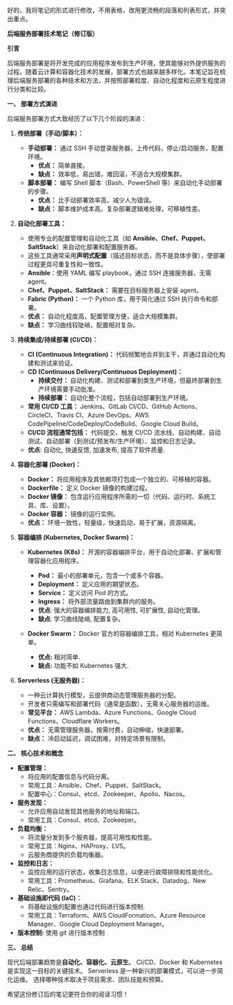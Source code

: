 好的，我将笔记的形式进行修改，不用表格，改用更流畅的段落和列表形式，并突出重点。

**后端服务部署技术笔记（修订版）**

**引言**

后端服务部署是将开发完成的应用程序发布到生产环境，使其能够对外提供服务的过程。随着云计算和容器化技术的发展，部署方式也越来越多样化。本笔记旨在梳理后端服务部署的各种技术和方法，并按照部署粒度、自动化程度和云原生程度进行分类和比较。

**一、 部署方式演进**

后端服务部署方式大致经历了以下几个阶段的演进：

1.  **传统部署（手动/脚本）：**
    *   **手动部署：** 通过 SSH 手动登录服务器，上传代码，停止/启动服务，配置环境。
        *   **优点：** 简单直接。
        *   **缺点：** 效率低，易出错，难回滚，不适合大规模集群。
    *   **脚本部署：** 编写 Shell 脚本（Bash、PowerShell 等）来自动化手动部署的步骤。
        *   **优点：** 比手动部署效率高，减少人为错误。
        *   **缺点：** 脚本维护成本高，复杂部署逻辑难处理，可移植性差。

2.  **自动化部署工具：**
    *   使用专业的配置管理和自动化工具（如 **Ansible、Chef、Puppet、SaltStack**）来自动化部署和配置服务器。
    *   这些工具通常采用**声明式配置**（描述目标状态，而不是具体步骤），使部署过程更具可重复性和一致性。
    *    **Ansible**：使用 YAML 编写 playbook，通过 SSH 连接服务器，无需 agent。
    *   **Chef、Puppet、SaltStack：** 需要在目标服务器上安装 agent。
    *   **Fabric (Python)：** 一个 Python 库，用于简化通过 SSH 执行命令和部署。
    *   **优点：** 自动化程度高，配置管理方便，适合大规模集群。
    *   **缺点：** 学习曲线较陡峭，配置相对复杂。

3.  **持续集成/持续部署 (CI/CD)：**
    *   **CI (Continuous Integration)：** 代码频繁地合并到主干，并通过自动化构建和测试来验证。
    *   **CD (Continuous Delivery/Continuous Deployment)：**
        *   **持续交付：** 自动化构建、测试和部署到类生产环境，但最终部署到生产环境需要手动批准。
        *   **持续部署：** 自动化整个流程，包括自动部署到生产环境。
    *   **常用 CI/CD 工具：** Jenkins、GitLab CI/CD、GitHub Actions、CircleCI、Travis CI、Azure DevOps、AWS CodePipeline/CodeDeploy/CodeBuild、Google Cloud Build。
    *   **CI/CD 流程通常包括：** 代码提交、触发 CI/CD 流水线、自动构建、自动测试、自动部署（到测试/预发布/生产环境）、监控和日志记录。
     * **优点**: 自动化, 快速反馈, 加速发布, 提高了软件质量.

4.  **容器化部署 (Docker)：**
    *   **Docker：** 将应用程序及其依赖项打包成一个独立的、可移植的容器。
    *   **Dockerfile：** 定义 Docker 镜像的构建过程。
    *   **Docker 镜像：** 包含运行应用程序所需的一切（代码、运行时、系统工具、库、设置）。
    *   **Docker 容器：** 镜像的运行实例。
    *   **优点：** 环境一致性，轻量级，快速启动，易于扩展，资源隔离。

5.  **容器编排 (Kubernetes, Docker Swarm)：**
    *   **Kubernetes (K8s)：** 开源的容器编排平台，用于自动化部署、扩展和管理容器化应用程序。
        *   **Pod：** 最小的部署单元，包含一个或多个容器。
        *   **Deployment：** 定义应用的期望状态。
        *   **Service：** 定义访问 Pod 的方式。
        *   **Ingress：** 将外部流量路由到集群内的服务。
        * **优点**: 强大的容器编排能力, 高可用性, 可扩展性, 自动化管理。
        * **缺点**: 学习曲线陡峭, 配置复杂。

    *   **Docker Swarm：** Docker 官方的容器编排工具，相对 Kubernetes 更简单。
        *  **优点:** 相对简单.
        * **缺点:** 功能不如 Kubernetes 强大.

6.  **Serverless (无服务器)：**
    *   一种云计算执行模型，云提供商动态管理服务器的分配。
    *   开发者只需编写和部署代码（通常是函数），无需关心服务器的运维。
    *   **常见平台：** AWS Lambda、Azure Functions、Google Cloud Functions、Cloudflare Workers。
    *   **优点：** 无需管理服务器，按需付费，自动伸缩，快速部署。
    *   **缺点：** 冷启动延迟，调试困难，对特定场景有限制。

**二、 核心技术和概念**

*   **配置管理：**
    *   将应用的配置信息与代码分离。
    *   常用工具：Ansible、Chef、Puppet、SaltStack。
    *   配置中心：Consul、etcd、Zookeeper、Apollo、Nacos。
*   **服务发现：**
    *   允许应用自动发现其他服务的地址和端口。
    *   常用工具：Consul、etcd、Zookeeper。
*   **负载均衡：**
    *   将流量分发到多个服务器，提高可用性和性能。
    *   常用工具：Nginx、HAProxy、LVS。
    *   云服务商提供的负载均衡器。
*   **监控和日志：**
    *   监控应用的运行状态，收集日志信息，以便进行故障排除和性能优化。
    *   常用工具：Prometheus、Grafana、ELK Stack、Datadog、New Relic、Sentry。
*   **基础设施即代码 (IaC)：**
     * 将基础设施的配置也通过代码进行版本控制.
    *   常用工具：Terraform、AWS CloudFormation、Azure Resource Manager、Google Cloud Deployment Manager。
* **版本控制:** 使用 git 进行版本控制

**三、 总结**

现代后端部署趋势是**自动化、容器化、云原生**。 CI/CD、Docker 和 Kubernetes 是实现这一目标的关键技术。 Serverless 是一种新兴的部署模式，可以进一步简化运维。 选择哪种技术取决于项目需求、团队技能和预算。

希望这份修订后的笔记更符合你的阅读习惯！
